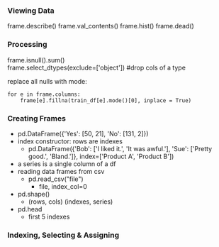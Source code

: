### Viewing Data

frame.describe()
frame.val_contents()
frame.hist()
frame.dead()

### Processing

frame.isnull().sum()   
frame.select_dtypes(exclude=['object']) #drop cols of a type

replace all nulls with mode:

    for e in frame.columns:
        frame[e].fillna(train_df[e].mode()[0], inplace = True)

### Creating Frames

- pd.DataFrame({'Yes': [50, 21], 'No': [131, 2]})
- index constructor: rows are indexes
  - pd.DataFrame({'Bob': ['I liked it.', 'It was awful.'], 'Sue': ['Pretty good.', 'Bland.']}, index=['Product A', 'Product B'])
- a series is a single column of a df
- reading data frames from csv
  - pd.read_csv("file")
    - file, index_col=0
- pd.shape()
  - (rows, cols) (indexes, series)
- pd.head
  - first 5 indexes

### Indexing, Selecting & Assigning

